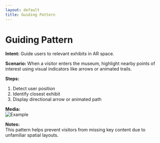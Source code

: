 ```yaml
---
layout: default
title: Guiding Pattern
---
```


# Guiding Pattern

**Intent:** Guide users to relevant exhibits in AR space.

**Scenario:** When a visitor enters the museum, highlight nearby points of interest using visual indicators like arrows or animated trails.

**Steps:**
1. Detect user position
2. Identify closest exhibit
3. Display directional arrow or animated path

**Media:**  
![Example](https://example.com/guiding-pattern-demo.gif)

**Notes:**  
This pattern helps prevent visitors from missing key content due to unfamiliar spatial layouts.
